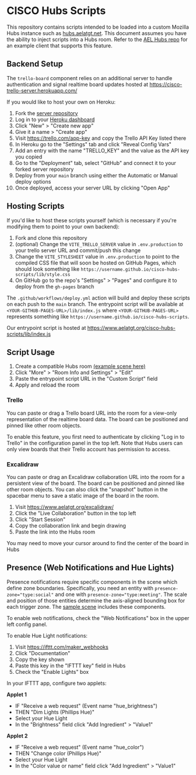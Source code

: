 # CISCO Hubs Scripts

This repository contains scripts intended to be loaded into a custom Mozilla Hubs instance such as [hubs.aelatgt.net](https://hubs.aelatgt.net/). This document assumes you have the ability to inject scripts into a Hubs room. Refer to the [AEL Hubs repo](https://github.com/aelatgt/hubs) for an example client that supports this feature.

## Backend Setup

The `trello-board` component relies on an additional server to handle authentication and signal realtime board updates hosted at https://cisco-trello-server.herokuapp.com/

If you would like to host your own on Heroku:

1. Fork the [server repository](https://github.com/aelatgt/cisco-trello-server)
2. Log in to your [Heroku dashboard](https://dashboard.heroku.com)
3. Click "New" > "Create new app"
4. Give it a name > "Create app"
5. Visit https://trello.com/app-key and copy the Trello API Key listed there
6. In Heroku go to the "Settings" tab and click "Reveal Config Vars"
7. Add an entry with the name "TRELLO_KEY" and the value as the API key you copied
8. Go to the "Deployment" tab, select "GitHub" and connect it to your forked server repository
9. Deploy from your `main` branch using either the Automatic or Manual deploy options
10. Once deployed, access your server URL by clicking "Open App"

## Hosting Scripts

If you'd like to host these scripts yourself (which is necessary if you're modifying them to point to your own backend):

1. Fork and clone this repository
2. (optional) Change the `VITE_TRELLO_SERVER` value in `.env.production` to your trello server URL and commit/push this change
3. Change the `VITE_STYLESHEET` value in `.env.production` to point to the compiled CSS file that will soon be hosted on GitHub Pages, which should look something like `https://username.github.io/cisco-hubs-scripts/lib/style.css`
4. On GitHub go to the repo's "Settings" > "Pages" and configure it to deploy from the `gh-pages` branch

The `.github/workflows/deploy.yml` action will build and deploy these scripts on each push to the `main` branch. The entrypoint script will be available at `<YOUR-GITHUB-PAGES-URL>/lib/index.js` where `<YOUR-GITHUB-PAGES-URL>` represents something like `https://username.github.io/cisco-hubs-scripts`.

Our entrypoint script is hosted at https://www.aelatgt.org/cisco-hubs-scripts/lib/index.js

## Script Usage

1. Create a compatible Hubs room [(example scene here)](https://hubs.aelatgt.net/scenes/YqPsYEP/cisco-workspace-spoke)
2. Click "More" > "Room Info and Settings" > "Edit"
3. Paste the entrypoint script URL in the "Custom Script" field
4. Apply and reload the room

### Trello

You can paste or drag a Trello board URL into the room for a view-only representation of the realtime board data. The board can be positioned and pinned like other room objects.

To enable this feature, you first need to authenticate by clicking "Log in to Trello" in the configuration panel in the top left. Note that Hubs users can only view boards that their Trello account has permission to access.

### Excalidraw

You can paste or drag an Excalidraw collaboration URL into the room for a persistent view of the board. The board can be positioned and pinned like other room objects. You can also click the "snapshot" button in the spacebar menu to save a static image of the board in the room.

1. Visit https://www.aelatgt.org/excalidraw/
2. Click the "Live Collaboration" button in the top left
3. Click "Start Session"
4. Copy the collaboration link and begin drawing
5. Paste the link into the Hubs room

You may need to move your cursor around to find the center of the board in Hubs

## Presence (Web Notifications and Hue Lights)

Presence notifications require specific components in the scene which define zone boundaries. Specifically, you need an entity with `presence-zone="type:social"` and one with `presence-zone="type:meeting"`. The scale and position of those entities determine the axis-aligned bounding box for each trigger zone. The [sample scene](https://hubs.aelatgt.net/scenes/YqPsYEP/cisco-workspace-spoke) includes these components.

To enable web notifications, check the "Web Notifications" box in the upper left config panel.

To enable Hue Light notifications:

1. Visit https://ifttt.com/maker_webhooks
2. Click "Documentation"
3. Copy the key shown
4. Paste this key in the "IFTTT key" field in Hubs
5. Check the "Enable Lights" box

In your IFTTT app, configure two applets:

**Applet 1**

- IF "Receive a web request" (Event name "hue_brightness")
- THEN "Dim Lights (Phillips Hue)"
- Select your Hue Light
- In the "Brightness" field click "Add Ingredient" > "Value1"

**Applet 2**

- IF "Receive a web request" (Event name "hue_color")
- THEN "Change color (Phillips Hue)"
- Select your Hue Light
- In the "Color value or name" field click "Add Ingredient" > "Value1"
